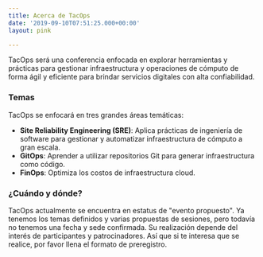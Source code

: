 ```yaml
---
title: Acerca de TacOps
date: '2019-09-10T07:51:25.000+00:00'
layout: pink

---
```


TacOps será una conferencia enfocada en explorar herramientas y prácticas para gestionar infraestructura y operaciones de cómputo de forma ágil y eficiente para brindar servicios digitales con alta confiabilidad.

### Temas
TacOps se enfocará en tres grandes áreas temáticas: 
 * **Site Reliability Engineering (SRE)**: Aplica prácticas de ingeniería de software para gestionar y automatizar infraestructura de cómputo a gran escala.
 * **GitOps**: Aprender a utilizar repositorios Git para generar infraestructura como código.
 * **FinOps**: Optimiza los costos de infraestructura cloud.

### ¿Cuándo y dónde?
TacOps actualmente se encuentra en estatus de "evento propuesto". Ya tenemos los temas definidos y varias propuestas de sesiones, pero todavía no tenemos una fecha y sede confirmada. Su realización depende del interés de participantes y patrocinadores. Así que si te interesa que se realice, por favor llena el formato de preregistro.



